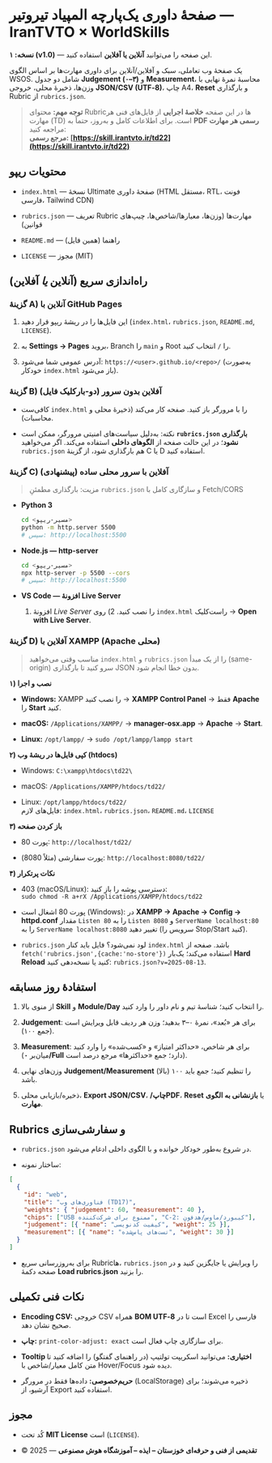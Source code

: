 # صفحهٔ داوری یک‌پارچه المپیاد تیروتیر — IranTVTO × WorldSkills

**نسخه: ۱ (v1.0)** — این صفحه را می‌توانید **آنلاین یا آفلاین** استفاده کنید.

یک صفحهٔ وب تعاملی، سبک و آفلاین/آنلاین برای داوری مهارت‌ها بر اساس الگوی WSOS. شامل دو جدول **Judgement (۰–۳)** و **Measurement**، محاسبهٔ نمرهٔ نهایی با وزن‌ها، ذخیرهٔ محلی، خروجی **JSON/CSV (UTF‑8)**، چاپ A4، **Reset** و بارگذاری Rubric از `rubrics.json`.

> **توجه مهم:** محتوای Rubricها در این صفحه **خلاصهٔ اجرایی** از فایل‌های فنی هر مهارت (TD) است. برای اطلاعات کامل و به‌روز، حتماً به **PDF رسمی هر مهارت** مراجعه کنید:  
> **مرجع رسمی: [https://skill.irantvto.ir/td22](https://skill.irantvto.ir/td22)**

## محتویات ریپو

- `index.html` — نسخهٔ Ultimate صفحهٔ داوری (HTML مستقل، RTL، فونت فارسی، Tailwind CDN)
    
- `rubrics.json` — تعریف Rubric مهارت‌ها (وزن‌ها، معیارها/شاخص‌ها، چیپ‌های قوانین)
    
- `README.md` — راهنما (همین فایل)
    
- `LICENSE` — مجوز (MIT)
    

## راه‌اندازی سریع (آنلاین _یا_ آفلاین)

### گزینهٔ A) **آنلاین با GitHub Pages**

1. این فایل‌ها را در ریشهٔ ریپو قرار دهید (`index.html`، `rubrics.json`, `README.md`, `LICENSE`).
    
2. به **Settings → Pages** بروید، Branch را `main` و Root را `/` انتخاب کنید.
    
3. آدرس عمومی شما می‌شود: `https://<user>.github.io/<repo>/` (به‌صورت خودکار `index.html` باز می‌شود).
    

### گزینهٔ B) **آفلاین بدون سرور (دو‑بارکلیک فایل)**

- کافی‌ست `index.html` را با مرورگر باز کنید. صفحه کار می‌کند (ذخیرهٔ محلی و محاسبات).
    
- نکته: به‌دلیل سیاست‌های امنیتی مرورگر، ممکن است **`rubrics.json` بارگذاری نشود**؛ در این حالت صفحه از **الگوهای داخلی** استفاده می‌کند. اگر می‌خواهید `rubrics.json` هم بارگذاری شود، از گزینهٔ C یا D استفاده کنید.
    

### گزینهٔ C) **آفلاین با سرور محلی ساده** (پیشنهادی)

> مزیت: بارگذاری مطمئنِ `rubrics.json` و سازگاری کامل با Fetch/CORS

- **Python 3**
    
    ```bash
    cd <مسیر-ریپو>
    python -m http.server 5500
    # سپس: http://localhost:5500
    ```
    
- **Node.js — http-server**
    
    ```bash
    cd <مسیر-ریپو>
    npx http-server -p 5500 --cors
    # سپس: http://localhost:5500
    ```
    
- **VS Code — افزونهٔ Live Server**
    
    1. افزونهٔ _Live Server_ را نصب کنید. 2) روی `index.html` راست‌کلیک → **Open with Live Server**.
        

### گزینهٔ D) **آفلاین با XAMPP (Apache محلی)**

> مناسب وقتی می‌خواهید `index.html` و `rubrics.json` را از یک مبدأ (same-origin) سرو کنید تا بارگذاری JSON بدون خطا انجام شود.

**۱) نصب و اجرا**

- **Windows:** XAMPP را نصب کنید → **XAMPP Control Panel** → فقط **Apache** را **Start** کنید.
    
- **macOS:** `/Applications/XAMPP/` → **manager-osx.app** → **Apache** → **Start**.
    
- **Linux:** `/opt/lampp/` → `sudo /opt/lampp/lampp start`
    

**۲) کپی فایل‌ها در ریشهٔ وب (htdocs)**

- Windows: `C:\xampp\htdocs\td22\`
    
- macOS: `/Applications/XAMPP/htdocs/td22/`
    
- Linux: `/opt/lampp/htdocs/td22/`  
    فایل‌های لازم: `index.html`، `rubrics.json`، `README.md`، `LICENSE`
    

**۳) باز کردن صفحه**

- پورت 80: `http://localhost/td22/`
    
- پورت سفارشی (مثلاً 8080): `http://localhost:8080/td22/`
    

**۴) نکات پرتکرار**

- 403 (macOS/Linux): دسترسی پوشه را باز کنید:  
    `sudo chmod -R a+rX /Applications/XAMPP/htdocs/td22`
    
- پورت 80 اشغال است (Windows): در **XAMPP → Apache → Config → httpd.conf** مقدار `Listen 80` را به `Listen 8080` و `ServerName localhost:80` را به `ServerName localhost:8080` تغییر دهید (سرویس را Stop/Start کنید).
    
- `rubrics.json` لود نمی‌شود؟ فایل باید کنار `index.html` باشد. صفحه از `fetch('rubrics.json',{cache:'no-store'})` استفاده می‌کند؛ یک‌بار **Hard Reload** کنید یا نسخه‌دهی کنید: `rubrics.json?v=2025-08-13`.
    

## استفادهٔ روز مسابقه

1. از منوی بالا **Skill** و **Module/Day** را انتخاب کنید؛ شناسهٔ تیم و نام داور را وارد کنید.
    
2. **Judgement**: برای هر «بُعد»، نمرهٔ ۰–۳ بدهید؛ وزن هر ردیف قابل ویرایش است (جمع ۱۰۰).
    
3. **Measurement**: برای هر شاخص، «حداکثر امتیاز» و «کسب‌شده» را وارد کنید (میان‌بر **۰/Full** دارد؛ جمع «حداکثرها» مرجع درصد است).
    
4. وزن‌های نهایی **Judgement/Measurement** (بالا) را تنظیم کنید؛ جمع باید ۱۰۰ باشد.
    
5. ذخیره/بازیابی محلی، **Export JSON/CSV**، **چاپ/‏PDF**، **Reset** یا **بازنشانی به الگوی مهارت**.
    

## Rubrics و سفارشی‌سازی

- `rubrics.json` در شروع به‌طور خودکار خوانده و با الگوی داخلی ادغام می‌شود.
    
- ساختار نمونه:
    

```json
[
  {
    "id": "web",
    "title": "فناوری‌های وب (TD17)",
    "weights": { "judgement": 60, "measurement": 40 },
    "chips": ["USB ممنوع برای شرکت‌کننده", "C‑2: کیبورد/ماوس/هدفون"],
    "judgement": [{ "name": "کیفیت کدنویسی", "weight": 25 }],
    "measurement": [{ "name": "تست‌های پاس‌شده", "weight": 30 }]
  }
]
```

- برای به‌روزرسانی سریع Rubric‌ها، `rubrics.json` را ویرایش یا جایگزین کنید و در صفحه دکمهٔ **Load rubrics.json** را بزنید.
    

## نکات فنی تکمیلی

- **Encoding CSV:** خروجی CSV همراه **BOM‏ UTF‑8** است تا در Excel فارسی را صحیح نشان دهد.
    
- **چاپ:** `print-color-adjust: exact` برای سازگاری چاپ فعال است.
    
- **Tooltip اختیاری:** می‌توانید اسکریپت تولتیپ (در راهنمای گفتگو) را اضافه کنید تا متن کامل معیار/شاخص با Hover/Focus دیده شود.
    
- **حریم‌خصوصی:** داده‌ها فقط در مرورگر (LocalStorage) ذخیره می‌شوند؛ برای آرشیو، از Export استفاده کنید.
    

## مجوز

- کُد تحت **MIT License** است (`LICENSE`).
    
- © 2025 — **تقدیمی از فنی و حرفه‌ای خوزستان – ایذه – آموزشگاه هوش مصنوعی**